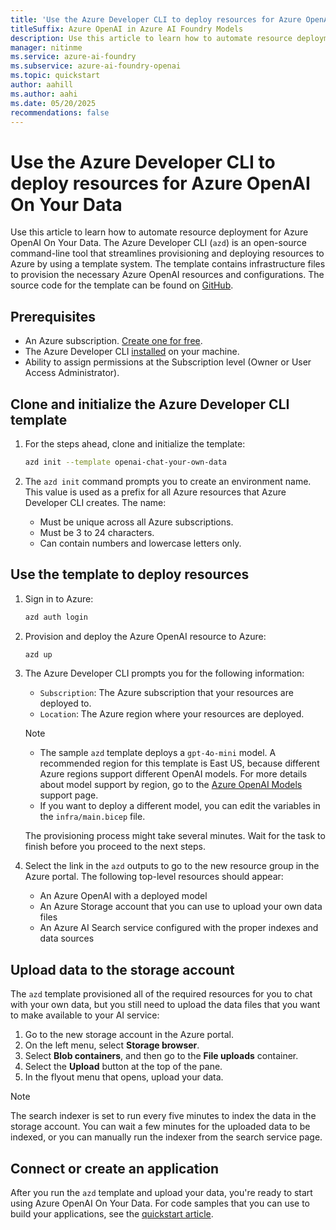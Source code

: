 ```yaml
---
title: 'Use the Azure Developer CLI to deploy resources for Azure OpenAI On Your Data'
titleSuffix: Azure OpenAI in Azure AI Foundry Models
description: Use this article to learn how to automate resource deployment for Azure OpenAI On Your Data.
manager: nitinme
ms.service: azure-ai-foundry
ms.subservice: azure-ai-foundry-openai
ms.topic: quickstart
author: aahill
ms.author: aahi
ms.date: 05/20/2025
recommendations: false
---
```


# Use the Azure Developer CLI to deploy resources for Azure OpenAI On Your Data 

Use this article to learn how to automate resource deployment for Azure OpenAI On Your Data. The Azure Developer CLI (`azd`) is an open-source command-line tool that streamlines provisioning and deploying resources to Azure by using a template system. The template contains infrastructure files to provision the necessary Azure OpenAI resources and configurations. The source code for the template can be found on [GitHub](https://github.com/Azure-Samples/openai-chat-your-own-data/tree/main).

## Prerequisites

- An Azure subscription. [Create one for free](https://azure.microsoft.com/pricing/purchase-options/azure-account?cid=msft_learn).
- The Azure Developer CLI [installed](/azure/developer/azure-developer-cli/install-azd) on your machine.
- Ability to assign permissions at the Subscription level (Owner or User Access Administrator).

## Clone and initialize the Azure Developer CLI template

1. For the steps ahead, clone and initialize the template:

    ```bash
    azd init --template openai-chat-your-own-data
    ```

2. The `azd init` command prompts you to create an environment name. This value is used as a prefix for all Azure resources that Azure Developer CLI creates. The name:

   - Must be unique across all Azure subscriptions.
   - Must be 3 to 24 characters.
   - Can contain numbers and lowercase letters only.

## Use the template to deploy resources

1. Sign in to Azure:

    ```bash
    azd auth login
    ```

1. Provision and deploy the Azure OpenAI resource to Azure:

    ```bash
    azd up
    ```

1. The Azure Developer CLI prompts you for the following information:

    - `Subscription`: The Azure subscription that your resources are deployed to.
    - `Location`: The Azure region where your resources are deployed.

    > [!NOTE]
    > * The sample `azd` template deploys a `gpt-4o-mini` model. A recommended region for this template is East US, because different Azure regions support different OpenAI models. For more details about model support by region, go to the [Azure OpenAI Models](/azure/ai-foundry/openai/concepts/models) support page.
    > * If you want to deploy a different model, you can edit the variables in the `infra/main.bicep` file.

    The provisioning process might take several minutes. Wait for the task to finish before you proceed to the next steps.

1. Select the link in the `azd` outputs to go to the new resource group in the Azure portal. The following top-level resources should appear:

    - An Azure OpenAI with a deployed model
    - An Azure Storage account that you can use to upload your own data files
    - An Azure AI Search service configured with the proper indexes and data sources

## Upload data to the storage account

The `azd` template provisioned all of the required resources for you to chat with your own data, but you still need to upload the data files that you want to make available to your AI service:

1. Go to the new storage account in the Azure portal.
1. On the left menu, select **Storage browser**.
1. Select **Blob containers**, and then go to the **File uploads** container.
1. Select the **Upload** button at the top of the pane.
1. In the flyout menu that opens, upload your data.

> [!NOTE]
> The search indexer is set to run every five minutes to index the data in the storage account. You can wait a few minutes for the uploaded data to be indexed, or you can manually run the indexer from the search service page.

## Connect or create an application

After you run the `azd` template and upload your data, you're ready to start using Azure OpenAI On Your Data. For code samples that you can use to build your applications, see the [quickstart article](../use-your-data-quickstart.md).
